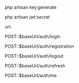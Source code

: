 <p>php artisan key:generate</p>

<p>php artisan jwt:secret</p>

<p>url:</p>
<p>POST::$baseUrl/auth/login</p>
<p>POST::$baseUrl/auth/registration</p>
<p>POST::$baseUrl/auth/logout</p>
<p>POST::$baseUrl/auth/refresh</p>
<p>POST::$baseUrl/auth/me</p>